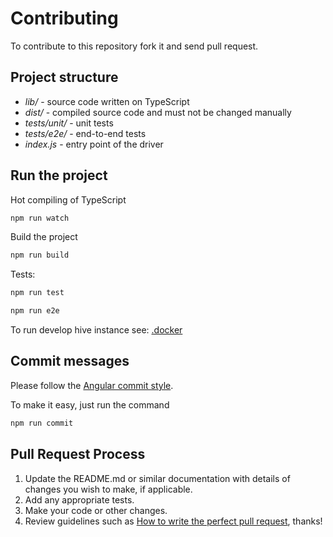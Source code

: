 # Contributing

To contribute to this repository fork it and send pull request.

## Project structure

- *lib/* - source code written on TypeScript
- *dist/* - compiled source code and must not be changed manually
- *tests/unit/* - unit tests
- *tests/e2e/* - end-to-end tests
- *index.js* - entry point of the driver

## Run the project

Hot compiling of TypeScript

```bash
npm run watch
```

Build the project

```bash
npm run build
```

Tests:

```bash
npm run test

npm run e2e
```

To run develop hive instance see: [.docker](../.docker/README.md)

## Commit messages

Please follow the [Angular commit style][angular-commit-style].

To make it easy, just run the command

```bash
npm run commit
```

## Pull Request Process

1. Update the README.md or similar documentation with details of changes you
   wish to make, if applicable.
2. Add any appropriate tests.
3. Make your code or other changes.
4. Review guidelines such as
   [How to write the perfect pull request][github-perfect-pr], thanks!

[angular-commit-style]: https://github.com/angular/angular.js/blob/master/DEVELOPERS.md#commits
[github-perfect-pr]: https://blog.github.com/2015-01-21-how-to-write-the-perfect-pull-request/
